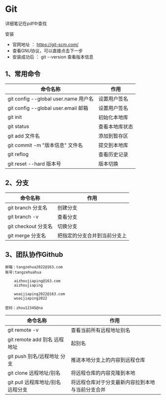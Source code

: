 # Git

详细笔记在pdf中查找

安装

- 官网地址 ： https://git-scm.com/
- 查看GNU协议，可以直接点击下一步
- 安装成功后 ： git --version 查看版本信息

## 1、常用命令

| 命令名称                             | 作用           |
| ------------------------------------ | -------------- |
| git config --global user.name 用户名 | 设置用户签名   |
| git config --global user.email 邮箱  | 设置用户签名   |
| git init                             | 初始化本地库   |
| git status                           | 查看本地库状态 |
| git add 文件名                       | 添加到暂存区   |
| git commit -m "版本信息" 文件名      | 提交到本地库   |
| git reflog                           | 查看历史记录   |
| git reset --hard 版本号              | 版本切换       |

## 2、分支

| 命令名称            | 作用                         |
| ------------------- | ---------------------------- |
| git branch 分支名   | 创建分支                     |
| git branch -v       | 查看分支                     |
| git checkout 分支名 | 切换分支                     |
| git merge 分支名    | 把指定的分支合并到当前分支上 |

## 3、团队协作Github

```text
邮箱：tangzehua2022@163.com
账号:tangzehuahua
	
	aizhoujiaping@163.com
	aizhoujiaping
	
	woaijiaping2022@163.com
	woaijiaping2022
	
密码：zhou12345@na
```

| 命令名称                           | 作用                                             |
| ---------------------------------- | ------------------------------------------------ |
| git remote -v                      | 查看当前所有远程地址别名                         |
| git remote add 别名 远程地址       | 起别名                                           |
| git push 别名/远程地址  分支       | 推送本地分支上的内容到远程仓库                   |
| git clone 远程地址/别名            | 将远程仓库的内容克隆到本地                       |
| git pull 远程库地址/别名  远程分支 | 将远程仓库对于分支最新内容拉到本地与当前分支合并 |

